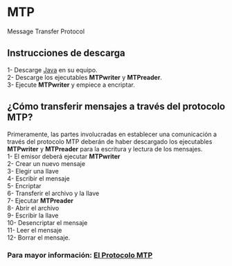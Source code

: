 # MTP
Message Transfer Protocol
## Instrucciones de descarga
1- Descarge [Java](https://www.java.com/en/download/) en su equipo.\
2- Descarge los ejecutables __MTPwriter__ y __MTPreader__.\
3- Ejecute __MTPwriter__ y empiece a encriptar.
## ¿Cómo transferir mensajes a través del protocolo MTP?
Primeramente, las partes involucradas en establecer una comunicación a través del protocolo MTP deberán de haber descargado los ejecutables __MTPwriter__ y __MTPreader__ para la escritura y lectura de los mensajes.\
1- El emisor deberá ejecutar __MTPwriter__\
2- Crear un nuevo mensaje\
3- Elegir una llave\
4- Escribir el mensaje\
5- Encriptar\
6- Transferir el archivo y la llave\
7- Ejecutar __MTPreader__\
8- Abrir el archivo\
9- Escribir la llave\
10- Desencriptar el mensaje\
11- Leer el mensaje\
12- Borrar el mensaje.
### Para mayor información: [El Protocolo MTP](https://docs.google.com/document/d/e/2PACX-1vTf7jOA-6RzPAun4pg9cNOq2YFjnClUc6e2jnNv3lMlHcqKmA3GF4kXPWkOdwIq4VUjKvcAQMHFziKz/pub)

